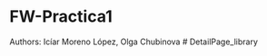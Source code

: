 # FW-Practica1

Authors: Icíar Moreno López, Olga Chubinova <!--Write your names--># DetailPage_library
